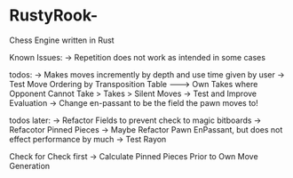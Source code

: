 # RustyRook-
Chess Engine written in Rust

Known Issues:
-> Repetition does not work as intended in some cases

todos: 
-> Makes moves incremently by depth and use time given by user
-> Test Move Ordering by Transposition Table 
---> Own Takes where Opponent Cannot Take > Takes > Silent Moves
-> Test and Improve Evaluation
-> Change en-passant to be the field the pawn moves to!

todos later:
-> Refactor Fields to prevent check to magic bitboards
-> Refacotor Pinned Pieces
-> Maybe Refactor Pawn EnPassant, but does not effect performance by much
-> Test Rayon



Check for Check first
-> Calculate Pinned Pieces Prior to Own Move Generation